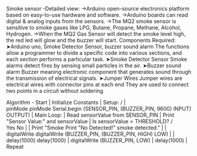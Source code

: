 Smoke sensor -Detailed view:
->Arduino open-source electronics platform based on easy-to-use hardware and software.
->Arduino boards can read digital & analog inputs from the sensors.
->The MQ2 smoke sensor is sensitive to smoke gases like LPG, Butane, Propane, Methane, Alcohol, Hydrogen.
->When the MQ2 Gas Sensor will detect the smoke level high, the red led will glow and the buzzer will start.
Components Required:
➤Arduino uno, Smoke Detector Sensor, buzzer sound alarm
The functions allow a programmer to divide a specific code into various sections, and each section performs a particular task.
➤Smoke Detector Sensor
Smoke alarms detect fires by sensing small particles in the air.
➤Buzzer sound alarm
Buzzer meaning electronic component that generates sound through the transmission of electrical signals.
➤Jumper Wires
Jumper wires are electrical wires with connector pins at each end They are used to connect two points in a circuit without soldering.


Algorithm -
Start
            |
    Initialize Constants
            |
         Setup:
        /   |   \
pinMode   pinMode  Serial.begin
(SENSOR_PIN,    (BUZZER_PIN,  9600)
  INPUT)       OUTPUT)
            |
        Main Loop:
            |
     Read sensorValue
    from SENSOR_PIN
            |
    Print "Sensor Value:"
     and sensorValue
            |
   Is sensorValue > THRESHOLD?
          /    \
       Yes     No
       |       |
Print "Smoke  Print "No
 Detected!"  smoke detected."
       |       |
 digitalWrite  digitalWrite
 (BUZZER_PIN,  (BUZZER_PIN,
    HIGH)       LOW)
       |       |
   delay(1000) delay(1000)
       |
 digitalWrite
 (BUZZER_PIN,
   LOW)
       |
  delay(1000)
       |
     Repeat




